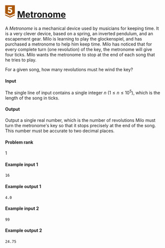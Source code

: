 # ![](../../../../assets/24q3/tier/1.svg) [Metronome](https://www.acmicpc.net/problem/27389) 

A _Metronome_ is a mechanical device used by musicians for keeping time. It is a very clever device, based on a spring, an inverted pendulum, and an escapement gear. Milo is learning to play the glockenspiel, and has purchased a metronome to help him keep time. Milo has noticed that for every complete turn (one revolution) of the key, the metronome will give four ticks. Milo wants the metronome to stop at the end of each song that he tries to play.

For a given song, how many revolutions must he wind the key?

#### Input

The single line of input contains a single integer $n$ ($1 \le n \le 10^5$), which is the length of the song in ticks.

#### Output

Output a single real number, which is the number of revolutions Milo must turn the metronome's key so that it stops precisely at the end of the song. This number must be accurate to two decimal places.

#### Problem rank

1

#### Example input 1

```
16
```

#### Example output 1

```
4.0
```

#### Example input 2

```
99
```

#### Example output 2

```
24.75
```